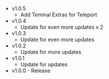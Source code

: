 -   v1.0.5
    -   Add Teminal Extras for Teleport
-   v1.0.4
    -   Update for even more updates x 2
-   v1.0.3
    -   Update for even more updates
-   v1.0.2
    -   Update for more updates
-   v1.0.1
    -   Update for updates
-   v1.0.0 - Release
